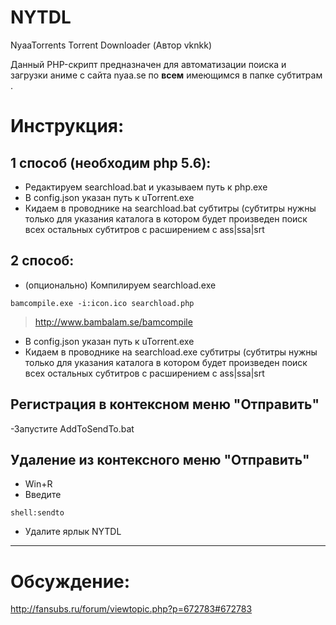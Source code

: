 # NYTDL
NyaaTorrents Torrent Downloader (Автор vknkk)

Данный PHP-скрипт предназначен для автоматизации поиска и загрузки аниме с сайта nyaa.se по **всем** имеющимся в папке субтитрам . 

# Инструкция:

## 1 способ (необходим php 5.6):
- Редактируем searchload.bat и указываем путь к php.exe
- В config.json указан путь к uTorrent.exe
- Кидаем в проводнике на searchload.bat субтитры (субтитры нужны только для указания каталога в котором будет произведен поиск всех остальных субтитров с расширением с  ass|ssa|srt 

## 2 способ:
 - (опционально) Компилируем searchload.exe 
   
```
bamcompile.exe -i:icon.ico searchload.php
```
> http://www.bambalam.se/bamcompile

- В config.json указан путь к uTorrent.exe
- Кидаем в проводнике на searchload.exe субтитры (субтитры нужны только для указания каталога в котором будет произведен поиск всех остальных субтитров с расширением с  ass|ssa|srt


## Регистрация в контексном меню "Отправить"
 -Запустите AddToSendTo.bat

## Удаление из контексного меню "Отправить"
- Win+R
- Введите
```
shell:sendto
```
- Удалите ярлык NYTDL

---
# Обсуждение:

http://fansubs.ru/forum/viewtopic.php?p=672783#672783

